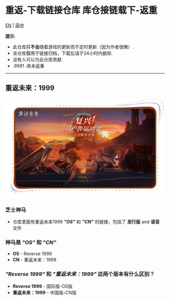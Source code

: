 # 重返-下载链接仓库      库仓接链载下-返重 #
[EN](README.md) | [简中](README_zh-CN.md)

**提示**: 
* 此仓库将**不会**随着游戏的更新而不定时更新（因为作者很懒）.
* 该仓库**仅**用于链接归档，下载后请于24小时内删除.
* 没有人可以为此仓库贡献.
* .9991 :来未返重

----
## 重返未来：1999
![Banner_1.5.png](https://raw.githubusercontent.com/ThirtySeven377/Reverse-Download-Library/main/.ignore/media/Banner_1.5.png)


### 芝士神马
* 仓库里面有重返未来1999 **_"OS"_** 和 **_"CN"_** 的链接，包括了 **发行版** and **语音** 文件

### 神马是 _"OS"_ 和 _"CN"_
* **OS** - Reverse 1999
* **CN** - 重返未来：1999

### _"Reverse 1999"_ 和 _"重返未来：1999"_ 这两个版本有什么区别？
* **Reverse 1999** - 国际版-OS版
* **重返未来：1999** - 中国版-CN版
